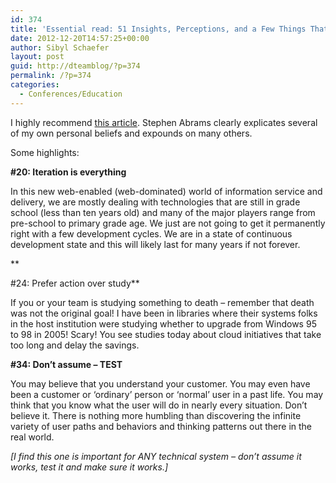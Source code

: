 ```yaml
---
id: 374
title: 'Essential read: 51 Insights, Perceptions, and a Few Things That I Think Are Important to Professional and Personal Progress'
date: 2012-12-20T14:57:25+00:00
author: Sibyl Schaefer
layout: post
guid: http://dteamblog/?p=374
permalink: /?p=374
categories:
  - Conferences/Education
---
```

I highly recommend [this article](http://stephenslighthouse.com/2012/12/11/editorial-commentary-51-insights-perceptions-and-a-few-things-that-i-think-are-important-to-professional-and-personal-progress/). Stephen Abrams clearly explicates several of my own personal beliefs and expounds on many others. 

Some highlights:

**#20: Iteration is everything**
  
In this new web-enabled (web-dominated) world of information service and delivery, we are mostly dealing with technologies that are still in grade school (less than ten years old) and many of the major players range from pre-school to primary grade age. We just are not going to get it permanently right with a few development cycles. We are in a state of continuous development state and this will likely last for many years if not forever.
  
**
  
#24: Prefer action over study**
  
If you or your team is studying something to death – remember that death was not the original goal! I have been in libraries where their systems folks in the host institution were studying whether to upgrade from Windows 95 to 98 in 2005! Scary! You see studies today about cloud initiatives that take too long and delay the savings. 

**#34: Don’t assume – TEST**
  
You may believe that you understand your customer. You may even have been a customer or ‘ordinary’ person or ‘normal’ user in a past life. You may think that you know what the user will do in nearly every situation. Don’t believe it. There is nothing more humbling than discovering the infinite variety of user paths and behaviors and thinking patterns out there in the real world.
  
_[I find this one is important for ANY technical system &#8211; don&#8217;t assume it works, test it and make sure it works.]_